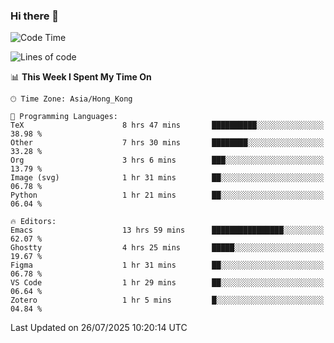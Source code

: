 ### Hi there 👋

<!--
**nicehiro/nicehiro** is a ✨ _special_ ✨ repository because its `README.md` (this file) appears on your GitHub profile.

Here are some ideas to get you started:

- 🔭 I’m currently working on ...
- 🌱 I’m currently learning ...
- 👯 I’m looking to collaborate on ...
- 🤔 I’m looking for help with ...
- 💬 Ask me about ...
- 📫 How to reach me: ...
- 😄 Pronouns: ...
- ⚡ Fun fact: ...
-->

<!--START_SECTION:waka-->
![Code Time](http://img.shields.io/badge/Code%20Time-838%20hrs%2041%20mins-blue)

![Lines of code](https://img.shields.io/badge/From%20Hello%20World%20I%27ve%20Written-1.7%20million%20lines%20of%20code-blue)

📊 **This Week I Spent My Time On** 

```text
🕑︎ Time Zone: Asia/Hong_Kong

💬 Programming Languages: 
TeX                      8 hrs 47 mins       ██████████░░░░░░░░░░░░░░░   38.98 % 
Other                    7 hrs 30 mins       ████████░░░░░░░░░░░░░░░░░   33.28 % 
Org                      3 hrs 6 mins        ███░░░░░░░░░░░░░░░░░░░░░░   13.79 % 
Image (svg)              1 hr 31 mins        ██░░░░░░░░░░░░░░░░░░░░░░░   06.78 % 
Python                   1 hr 21 mins        ██░░░░░░░░░░░░░░░░░░░░░░░   06.04 % 

🔥 Editors: 
Emacs                    13 hrs 59 mins      ████████████████░░░░░░░░░   62.07 % 
Ghostty                  4 hrs 25 mins       █████░░░░░░░░░░░░░░░░░░░░   19.67 % 
Figma                    1 hr 31 mins        ██░░░░░░░░░░░░░░░░░░░░░░░   06.78 % 
VS Code                  1 hr 29 mins        ██░░░░░░░░░░░░░░░░░░░░░░░   06.64 % 
Zotero                   1 hr 5 mins         █░░░░░░░░░░░░░░░░░░░░░░░░   04.84 % 
```


 Last Updated on 26/07/2025 10:20:14 UTC
<!--END_SECTION:waka-->
